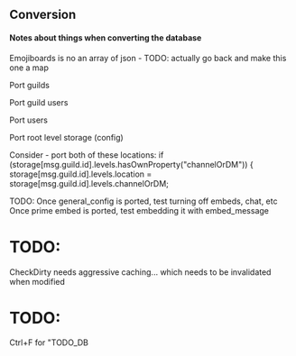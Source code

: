 ## Conversion
#### Notes about things when converting the database

Emojiboards is no an array of json - TODO: actually go back and make this one a map

Port guilds

Port guild users

Port users

Port root level storage (config)


Consider - port both of these locations:
if (storage[msg.guild.id].levels.hasOwnProperty("channelOrDM")) {
    storage[msg.guild.id].levels.location = storage[msg.guild.id].levels.channelOrDM;



TODO:
Once general_config is ported, test turning off embeds, chat, etc
Once prime embed is ported, test embedding it with embed_message




# TODO:
CheckDirty needs aggressive caching... which needs to be invalidated when modified


# TODO:
Ctrl+F for "TODO_DB

